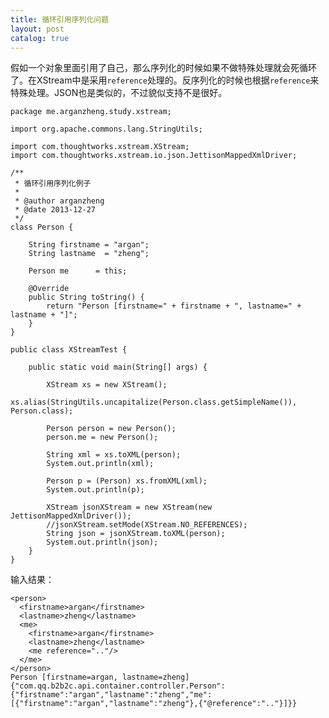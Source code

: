 ```yaml
---
title: 循环引用序列化问题
layout: post
catalog: true
---
```

	

假如一个对象里面引用了自己，那么序列化的时候如果不做特殊处理就会死循环了。在XStream中是采用`reference`处理的。反序列化的时候也根据`reference`来特殊处理。JSON也是类似的，不过貌似支持不是很好。

	package me.arganzheng.study.xstream;

	import org.apache.commons.lang.StringUtils;

	import com.thoughtworks.xstream.XStream;
	import com.thoughtworks.xstream.io.json.JettisonMappedXmlDriver;

	/**
	 * 循环引用序列化例子
	 * 
	 * @author arganzheng
	 * @date 2013-12-27
	 */
	class Person {

	    String firstname = "argan";
	    String lastname  = "zheng";

	    Person me      = this;

	    @Override
	    public String toString() {
	        return "Person [firstname=" + firstname + ", lastname=" + lastname + "]";
	    }
	}

	public class XStreamTest {

	    public static void main(String[] args) {

	        XStream xs = new XStream();
	        xs.alias(StringUtils.uncapitalize(Person.class.getSimpleName()), Person.class);

	        Person person = new Person();
	        person.me = new Person();

	        String xml = xs.toXML(person);
	        System.out.println(xml);

	        Person p = (Person) xs.fromXML(xml);
	        System.out.println(p);

	        XStream jsonXStream = new XStream(new JettisonMappedXmlDriver());
	        //jsonXStream.setMode(XStream.NO_REFERENCES);
	        String json = jsonXStream.toXML(person);
	        System.out.println(json);
	    }
	}


输入结果：

	<person>
	  <firstname>argan</firstname>
	  <lastname>zheng</lastname>
	  <me>
	    <firstname>argan</firstname>
	    <lastname>zheng</lastname>
	    <me reference=".."/>
	  </me>
	</person>
	Person [firstname=argan, lastname=zheng]
	{"com.qq.b2b2c.api.container.controller.Person":{"firstname":"argan","lastname":"zheng","me":[{"firstname":"argan","lastname":"zheng"},{"@reference":".."}]}}
